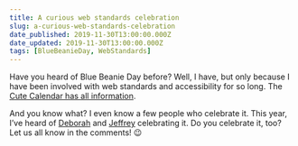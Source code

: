 ```yaml
---
title: A curious web standards celebration
slug: a-curious-web-standards-celebration
date_published: 2019-11-30T13:00:00.000Z
date_updated: 2019-11-30T13:00:00.000Z
tags: [BlueBeanieDay, WebStandards]
---
```


Have you heard of Blue Beanie Day before? Well, I have, but only because I have been involved with web standards and accessibility for so long. The [Cute Calendar has all information](https://www.cute-calendar.com/event/blue-beanie-day/35785.html).

And you know what? I even know a few people who celebrate it. This year, I&#8217;ve heard of [Deborah](https://www.lireo.com/web-standards-blue-beanie-day-returns/) and [Jeffrey](https://twitter.com/zeldman/status/1199694645795676162) celebrating it. Do you celebrate it, too? Let us all know in the comments! 😉
